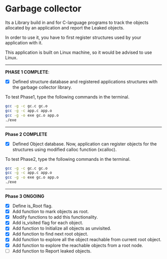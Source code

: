 # Garbage collector
Its a Library build in and for C-language programs to track the objects allocated by an application and report the Leaked objects.

In order to use it, you have to first register structures used by your application with it.

This application is built on Linux machine, so it would be advised to use Linux.

---
**PHASE 1 COMPLETE**:

* [x] Defined structure database and registered applications structures with the garbage collector library.

To test Phase1, type the following commands in the terminal.
```bash
gcc -g -c gc.c gc.o
gcc -g -c app.c app.o
gcc -g -o exe gc.o app.o
./exe
```
---
**Phase 2 COMPLETE**

* [x] Defined Object database. Now, application can register objects for the structures using modified calloc function (xcalloc).

To test Phase2, type the following commands in the terminal.
```bash
gcc -g -c gc.c gc.o
gcc -g -c app.c app.o
gcc -g -o exe gc.o app.o
./exe
```
---
**Phase 3 ONGOING**

* [x] Define is_Root flag.
* [x] Add function to mark objects as root.
* [x] Modify functions to add this functionality.
* [x] Add is_visited flag for each object.
* [x] Add function to Initialize all objects as unvisited.
* [x] Add function to find next root object.
* [x] Add function to explore all the object reachable from current root object.
* [x] Add function to explore the reachable objects from a root node.
* [ ] Add function to Report leaked objects.